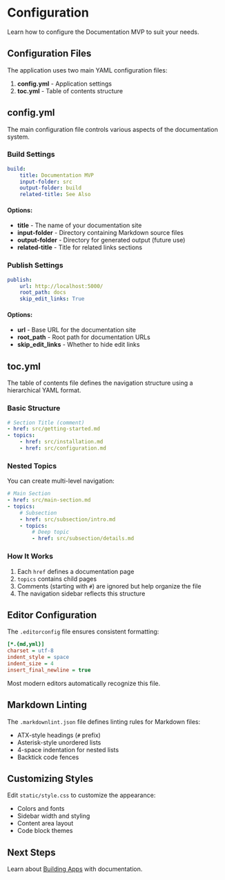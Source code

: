 # Configuration

Learn how to configure the Documentation MVP to suit your needs.

## Configuration Files

The application uses two main YAML configuration files:

1.  **config.yml** - Application settings
2.  **toc.yml** - Table of contents structure

## config.yml

The main configuration file controls various aspects of the documentation system.

### Build Settings

```yaml
build:
    title: Documentation MVP
    input-folder: src
    output-folder: build
    related-title: See Also
```

#### Options:

*   **title** - The name of your documentation site
*   **input-folder** - Directory containing Markdown source files
*   **output-folder** - Directory for generated output (future use)
*   **related-title** - Title for related links sections

### Publish Settings

```yaml
publish:
    url: http://localhost:5000/
    root_path: docs
    skip_edit_links: True
```

#### Options:

*   **url** - Base URL for the documentation site
*   **root_path** - Root path for documentation URLs
*   **skip_edit_links** - Whether to hide edit links

## toc.yml

The table of contents file defines the navigation structure using a hierarchical YAML format.

### Basic Structure

```yaml
# Section Title (comment)
- href: src/getting-started.md
- topics:
    - href: src/installation.md
    - href: src/configuration.md
```

### Nested Topics

You can create multi-level navigation:

```yaml
# Main Section
- href: src/main-section.md
- topics:
    # Subsection
    - href: src/subsection/intro.md
    - topics:
        # Deep topic
        - href: src/subsection/details.md
```

### How It Works

1.  Each `href` defines a documentation page
2.  `topics` contains child pages
3.  Comments (starting with `#`) are ignored but help organize the file
4.  The navigation sidebar reflects this structure

## Editor Configuration

The `.editorconfig` file ensures consistent formatting:

```ini
[*.{md,yml}]
charset = utf-8
indent_style = space
indent_size = 4
insert_final_newline = true
```

Most modern editors automatically recognize this file.

## Markdown Linting

The `.markdownlint.json` file defines linting rules for Markdown files:

*   ATX-style headings (`#` prefix)
*   Asterisk-style unordered lists
*   4-space indentation for nested lists
*   Backtick code fences

## Customizing Styles

Edit `static/style.css` to customize the appearance:

*   Colors and fonts
*   Sidebar width and styling
*   Content area layout
*   Code block themes

## Next Steps

Learn about [Building Apps](building-apps/intro.md) with documentation.
